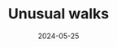 ---
layout: layouts/hero-episode.njk
title: Unusual walks
date: "2024-05-25"
cta: Play episode
logo: logo_DVOJKA_biele.svg
tv: "RTVS :2"
link: https://www.rtvs.sk/televizia/archiv/14252/467723
datum: 25. 5. 2024
header: Latest episode
foto1024: /images/uploads/Walks_1024x768.jpg
foto1440: /images/uploads/Walks_1440x825.jpg
alt: Unusual walks main picture
tags: hero
---